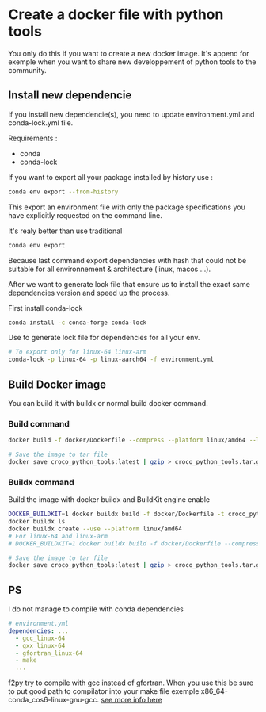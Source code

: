 # Create a docker file with python tools

You only do this if you want to create a new docker image.
It's append for exemple when you want to share new developpement of python tools to the community.

## Install new dependencie

If you install new dependencie(s), you need to update environment.yml and conda-lock.yml file.

Requirements :

- conda
- conda-lock

If you want to export all your package installed by history use :

```bash
conda env export --from-history
```

This export an environment file with only the package specifications you have explicitly requested on the command line.

It's realy better than use traditional

```bash
conda env export
```

Because last command export dependencies with hash that could not be suitable for all environnement & architecture
(linux, macos ...).

After we want to generate lock file that ensure us to install the exact same dependencies version and speed up the process.

First install conda-lock

```bash
conda install -c conda-forge conda-lock
```

Use to generate lock file for dependencies for all your env.

```bash
# To export only for linux-64 linux-arm
conda-lock -p linux-64 -p linux-aarch64 -f environment.yml
```

## Build Docker image

You can build it with buildx or normal build docker command.

### Build command

```bash
docker build -f docker/Dockerfile --compress --platform linux/amd64 --load -t croco_python_tools --progress=plain .

# Save the image to tar file
docker save croco_python_tools:latest | gzip > croco_python_tools.tar.gz
```

### Buildx command

Build the image with docker buildx and BuildKit engine enable

```bash
DOCKER_BUILDKIT=1 docker buildx build -f docker/Dockerfile -t croco_python_tools --progress=plain .
docker buildx ls
docker buildx create --use --platform linux/amd64
# For linux-64 and linux-arm
# DOCKER_BUILDKIT=1 docker buildx build -f docker/Dockerfile --compress --platform linux/arm64/v8,linux/amd64 --output type=tar,dest=croco_python_tools.tar --progress=plain .

# Save the image to tar file
docker save croco_python_tools:latest | gzip > croco_python_tools.tar.gz
```

## PS

I do not manage to compile with conda dependencies

```yaml
# environment.yml
dependencies: ...
  - gcc_linux-64
  - gxx_linux-64
  - gfortran_linux-64
  - make
  ...
```

f2py try to compile with gcc instead of gfortran.
When you use this be sure to put good path to compilator into
your make file exemple x86_64-conda_cos6-linux-gnu-gcc.
[see more info here](https://docs.conda.io/projects/conda-build/en/latest/resources/compiler-tools.html)
